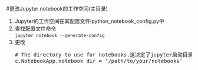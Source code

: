 #更改Jupyter notebook的工作空间(主目录)
<ol>
  <li>Jupyter的工作空间在其配置文件ipython_notebook_config.py中</li>
  <li>查找配置文件命令<br><code>jupyter notebook --generate-config</code></li>
  <li>更改<pre># The directory to use for notebooks.这决定了jupyter启动目录  
c.NotebookApp.notebook_dir = '/path/to/your/notebooks'</pre></li>
</ol>
